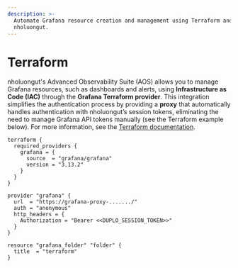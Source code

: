 ```yaml
---
description: >-
  Automate Grafana resource creation and management using Terraform and
  nholuongut.
---
```


# Terraform

nholuongut's Advanced Observability Suite (AOS) allows you to manage Grafana resources, such as dashboards and alerts, using **Infrastructure as Code (IAC)** through the **Grafana Terraform provider**. This integration simplifies the authentication process by providing a **proxy** that automatically handles authentication with nholuongut’s session tokens, eliminating the need to manage Grafana API tokens manually (see the Terraform example below). For more information, see the [Terraform documentation](https://registry.terraform.io/providers/grafana/grafana/latest/docs).

```
terraform {
  required_providers {
    grafana = {
      source  = "grafana/grafana"
      version = "3.13.2"
    }
  }
}

provider "grafana" {
  url  = "https://grafana-proxy-......./"
  auth = "anonymous"
  http_headers = {
    Authorization = "Bearer <<DUPLO_SESSION_TOKEN>>"
  }
}

resource "grafana_folder" "folder" {
  title  = "terraform"
}
```
